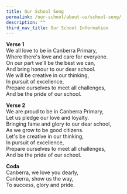 ```yaml
---
title: Our School Song
permalink: /our-school/about-us/school-song/
description: ""
third_nav_title: Our School Information
---
```

**Verse 1**<br>
We all love to be in Canberra Primary,<br>
Where there's love and care for everyone.<br>
On our part we'll be the best we can,<br>
And bring honour to our dear school.<br>
We will be creative in our thinking,<br>
In pursuit of excellence,<br>
Prepare ourselves to meet all challenges,<br>
And be the pride of our school.<br>

**Verse 2**<br>
We are proud to be in Canberra Primary,<br>
Let us pledge our love and loyalty.<br>
Bringing fame and glory to our dear school,<br>
As we grow to be good citizens.<br>
Let's be creative in our thinking,<br>
In pursuit of excellence,<br>
Prepare ourselves to meet all challenges,<br>
And be the pride of our school.<br>

**Coda**<br>
Canberra, we love you dearly,<br>
Canberra, show us the way,<br>
To success, glory and pride.<br>
